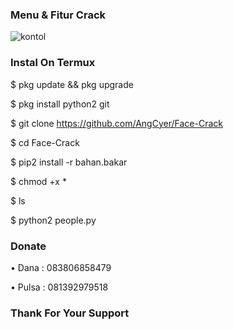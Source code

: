 ### Menu & Fitur Crack

![kontol](https://user-images.githubusercontent.com/92802033/150205666-13693c45-6710-4aee-86c4-2a51fd167226.jpg)

### Instal On Termux
$ pkg update && pkg upgrade

$ pkg install python2 git

$ git clone https://github.com/AngCyer/Face-Crack

$ cd Face-Crack

$ pip2 install -r bahan.bakar

$ chmod +x *

$ ls

$ python2 people.py

### Donate
 • Dana  : 083806858479

 • Pulsa : 081392979518
### Thank For Your Support
